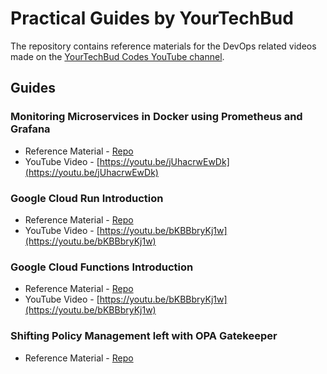 # Practical Guides by YourTechBud

The repository contains reference materials for the DevOps related videos made on the [YourTechBud Codes YouTube channel](https://www.youtube.com/c/BackstageWithArchitects).

## Guides

### Monitoring Microservices in Docker using Prometheus and Grafana

- Reference Material - [Repo](https://github.com/YourTechBud/devops-guide/tree/master/monitoring-microservices-docker)
- YouTube Video - [https://youtu.be/jUhacrwEwDk](https://youtu.be/jUhacrwEwDk)

### Google Cloud Run Introduction

- Reference Material - [Repo](./google-cloud-run-introduction/)
- YouTube Video - [https://youtu.be/bKBBbryKj1w](https://youtu.be/bKBBbryKj1w)

### Google Cloud Functions Introduction

- Reference Material - [Repo](./google-cloud-functions-introduction/)
- YouTube Video - [https://youtu.be/bKBBbryKj1w](https://youtu.be/bKBBbryKj1w)

### Shifting Policy Management left with OPA Gatekeeper
- Reference Material - [Repo](./opa-gatekeeper)
